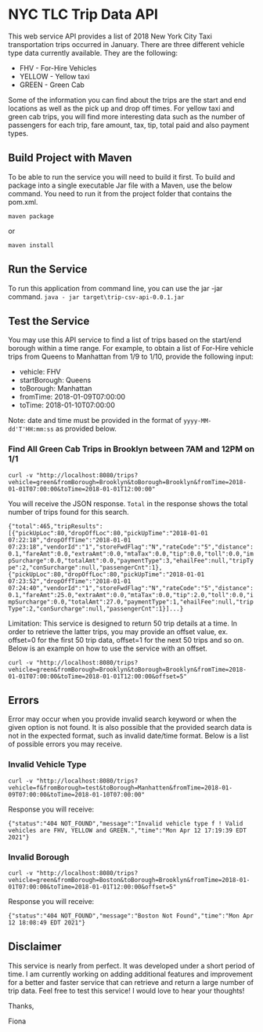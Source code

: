 # NYC TLC Trip Data API

This web service API provides a list of 2018 New York City Taxi transportation trips occurred in January.  There are three different vehicle type data currently available.  They are the following:

* FHV - For-Hire Vehicles
* YELLOW - Yellow taxi
* GREEN - Green Cab

Some of the information you can find about the trips are the start and end locations as well as the pick up and drop off times.  For yellow taxi and green cab trips, you will find more interesting data such as the number of passengers for each trip, fare amount, tax, tip, total paid and also payment types.

## Build Project with Maven
To be able to run the service you will need to build it first.  To build and package into a single executable Jar file with a Maven, use the below command.  You need to run it from the project folder that contains the pom.xml.

`maven package` 

or 

`maven install`

## Run the Service 
To run this application from command line, you can use the jar -jar command.
`java - jar target\trip-csv-api-0.0.1.jar`

## Test the Service

You may use this API service to find a list of trips based on the start/end borough within a time range.  For example, to obtain a list of For-Hire vehicle trips from Queens to Manhattan from 1/9 to 1/10, provide the following input:
* vehicle: FHV
* startBorough: Queens
* toBorough: Manhattan
* fromTime: 2018-01-09T07:00:00
* toTime: 2018-01-10T07:00:00

Note: date and time must be provided in the format of `yyyy-MM-dd'T'HH:mm:ss` as provided below.

### Find All Green Cab Trips in Brooklyn between 7AM and 12PM on 1/1

`curl -v "http://localhost:8080/trips?vehicle=green&fromBorough=Brooklyn&toBorough=Brooklyn&fromTime=2018-01-01T07:00:00&toTime=2018-01-01T12:00:00"`

You will receive the JSON response.  `Total` in the response shows the total number of trips found for this search.

`{"total":465,"tripResults":[{"pickUpLoc":80,"dropOffLoc":80,"pickUpTime":"2018-01-01 07:22:18","dropOffTime":"2018-01-01 07:23:18","vendorId":"1","storeFwdFlag":"N","rateCode":"5","distance":0.1,"fareAmt":0.0,"extraAmt":0.0,"mtaTax":0.0,"tip":0.0,"toll":0.0,"impSurcharge":0.0,"totalAmt":0.0,"paymentType":3,"ehailFee":null,"tripType":2,"conSurcharge":null,"passengerCnt":1},{"pickUpLoc":80,"dropOffLoc":80,"pickUpTime":"2018-01-01 07:23:52","dropOffTime":"2018-01-01 07:24:40","vendorId":"1","storeFwdFlag":"N","rateCode":"5","distance":0.1,"fareAmt":25.0,"extraAmt":0.0,"mtaTax":0.0,"tip":2.0,"toll":0.0,"impSurcharge":0.0,"totalAmt":27.0,"paymentType":1,"ehailFee":null,"tripType":2,"conSurcharge":null,"passengerCnt":1}]...}`

Limitation: This service is designed to return 50 trip details at a time.  In order to retrieve the latter trips, you may provide an offset value, ex. offset=0 for the first 50 trip data, offset=1 for the next 50 trips and so on.  Below is an example on how to use the service with an offset.

`curl -v "http://localhost:8080/trips?vehicle=green&fromBorough=Brooklyn&toBorough=Brooklyn&fromTime=2018-01-01T07:00:00&toTime=2018-01-01T12:00:00&offset=5"`


## Errors

Error may occur when you provide invalid search keyword or when the given option is not found.  It is also possible that the provided search data is not in the expected format, such as invalid date/time format.  Below is a list of possible errors you may receive.

### Invalid Vehicle Type

`curl -v "http://localhost:8080/trips?vehicle=f&fromBorough=test&toBorough=Manhatten&fromTime=2018-01-09T07:00:00&toTime=2018-01-10T07:00:00"`

Response you will receive:

`{"status":"404 NOT_FOUND","message":"Invalid vehicle type f ! Valid vehicles are FHV, YELLOW and GREEN.","time":"Mon Apr 12 17:19:39 EDT 2021"}`

### Invalid Borough

`curl -v "http://localhost:8080/trips?vehicle=green&fromBorough=Boston&toBorough=Brooklyn&fromTime=2018-01-01T07:00:00&toTime=2018-01-01T12:00:00&offset=5"`

Response you will receive:

`{"status":"404 NOT_FOUND","message":"Boston Not Found","time":"Mon Apr 12 18:08:49 EDT 2021"}`


## Disclaimer

This service is nearly from perfect.  It was developed under a short period of time.  I am currently working on adding additional features and improvement for a better and faster service that can retrieve and return a large number of trip data. Feel free to test this service!  I would love to hear your thoughts!

Thanks,

Fiona
